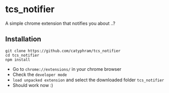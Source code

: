 tcs_notifier
============

A simple chrome extension that notifies you about ..?


## Installation

	git clone https://github.com/catyphram/tcs_notifier
	cd tcs_notifier
	npm install


* Go to `chrome://extensions/` in your chrome browser  
* Check the `developer mode`
* `load unpacked extension` and select the downloaded folder `tcs_notifier`
* Should work now :)